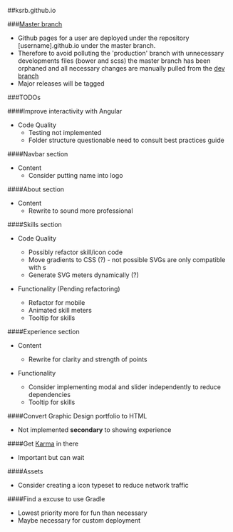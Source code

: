 ##ksrb.github.io

###[Master branch](https://github.com/ksrb/ksrb.github.io/tree/master)
* Github pages for a user are deployed under the repository [username].github.io under the master branch.
* Therefore to avoid polluting the 'production' branch with unnecessary developments files (bower and scss) the master branch
has been orphaned and all necessary changes are manually pulled from the [dev branch](https://github.com/ksrb/ksrb.github.io/tree/dev)
* Major releases will be tagged

###TODOs

####Improve interactivity with Angular

* Code Quality
    * Testing not implemented
    * Folder structure questionable need to consult best practices guide

####Navbar section
* Content
    * Consider putting name into logo

####About section
* Content
    * Rewrite to sound more professional

####Skills section

* Code Quality 
    * Possibly refactor skill/icon code
    * Move gradients to CSS (?) - not possible SVGs are only compatible with <linearGradient>s
    * Generate SVG meters dynamically (?)
    
* Functionality (Pending refactoring)
    * Refactor for mobile
    * Animated skill meters
    * Tooltip for skills

####Experience section

* Content
    * Rewrite for clarity and strength of points

* Functionality
    * Consider implementing modal and slider independently to reduce dependencies
    * Tooltip for skills 
    
####Convert Graphic Design portfolio to HTML

* Not implemented **secondary** to showing experience

####Get [Karma](http://karma-runner.github.io/0.12/index.html) in there

* Important but can wait

####Assets

* Consider creating a icon typeset to reduce network traffic

####Find a excuse to use Gradle

* Lowest priority more for fun than necessary
* Maybe necessary for custom deployment
